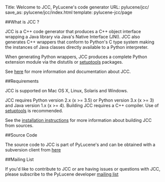 Title: Welcome to JCC, PyLucene's code generator
URL: pylucene/jcc/
save_as: pylucene/jcc/index.html
template: pylucene-jcc/page


##What is JCC ?

JCC is a C++ code generator that produces a C++ object interface
wrapping a Java library via Java's Native Interface (JNI). JCC
also generates C++ wrappers that conform to Python's C type system
making the instances of Java classes directly available to a Python
interpreter.

When generating Python wrappers, JCC produces a complete Python
extension module via the distutils or
[setuptools](https://pypi.python.org/pypi/setuptools) packages.

See [here](features.html) for more information and documentation about JCC.

##Requirements

JCC is supported on Mac OS X, Linux, Solaris and Windows.

JCC requires Python version 2.x (x >= 3.5) or Python version 3.x (x >= 3)
and Java version 1.x (x >= 4). Building JCC requires a C++ compiler. Use of
[setuptools](https://pypi.python.org/pypi/setuptools) is recommended.

See the [installation instructions](install.html) for more information about
building JCC from sources.

##Source Code

The source code to JCC is part of PyLucene's and can be obtained with
a subversion client from
[here](https://svn.apache.org/repos/asf/lucene/pylucene/trunk/jcc)

##Mailing List

If you'd like to contribute to JCC or are having issues or questions
with JCC, please subscribe to the PyLucene developer [mailing list](../mailing-lists.html)
